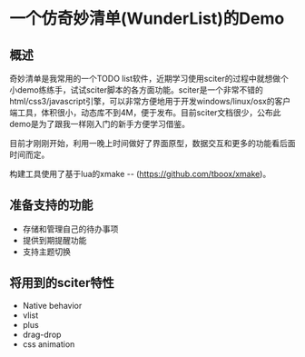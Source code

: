 # 一个仿奇妙清单(WunderList)的Demo

## 概述

奇妙清单是我常用的一个TODO list软件，近期学习使用sciter的过程中就想做个小demo练练手，试试sciter脚本的各方面功能。sciter是一个非常不错的html/css3/javascript引擎，可以非常方便地用于开发windows/linux/osx的客户端工具，体积很小，动态库不到4M，便于发布。目前sciter文档很少，公布此demo是为了跟我一样刚入门的新手方便学习借鉴。

目前才刚刚开始，利用一晚上时间做好了界面原型，数据交互和更多的功能看后面时间而定。

构建工具使用了基于lua的xmake -- (https://github.com/tboox/xmake)。

## 准备支持的功能

* 存储和管理自己的待办事项
* 提供到期提醒功能
* 支持主题切换

## 将用到的sciter特性

* Native behavior
* vlist
* plus
* drag-drop
* css animation
